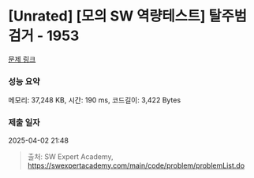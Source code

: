 # [Unrated] [모의 SW 역량테스트] 탈주범 검거 - 1953 

[문제 링크](https://swexpertacademy.com/main/code/problem/problemDetail.do?contestProbId=AV5PpLlKAQ4DFAUq) 

### 성능 요약

메모리: 37,248 KB, 시간: 190 ms, 코드길이: 3,422 Bytes

### 제출 일자

2025-04-02 21:48



> 출처: SW Expert Academy, https://swexpertacademy.com/main/code/problem/problemList.do